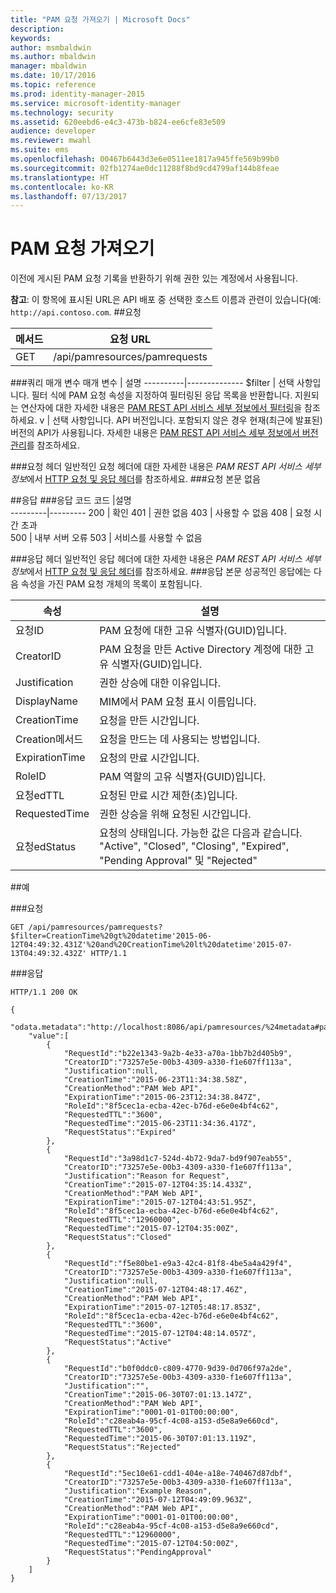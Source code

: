 ```yaml
---
title: "PAM 요청 가져오기 | Microsoft Docs"
description: 
keywords: 
author: msmbaldwin
ms.author: mbaldwin
manager: mbaldwin
ms.date: 10/17/2016
ms.topic: reference
ms.prod: identity-manager-2015
ms.service: microsoft-identity-manager
ms.technology: security
ms.assetid: 620eebd6-e4c3-473b-b824-ee6cfe83e509
audience: developer
ms.reviewer: mwahl
ms.suite: ems
ms.openlocfilehash: 00467b6443d3e6e0511ee1817a945ffe569b99b0
ms.sourcegitcommit: 02fb1274ae0dc11288f8bd9cd4799af144b8feae
ms.translationtype: HT
ms.contentlocale: ko-KR
ms.lasthandoff: 07/13/2017
---
```

# <a name="get-pam-requests"></a>PAM 요청 가져오기
이전에 게시된 PAM 요청 기록을 반환하기 위해 권한 있는 계정에서 사용됩니다.

**참고**: 이 항목에 표시된 URL은 API 배포 중 선택한 호스트 이름과 관련이 있습니다(예: `http://api.contoso.com`.
##<a name="request"></a>요청


메서드  |요청 URL  
---------|---------
GET     |/api/pamresources/pamrequests

###<a name="query-parameters"></a>쿼리 매개 변수
매개 변수 | 설명
----------|--------------
$filter | 선택 사항입니다. 필터 식에 PAM 요청 속성을 지정하여 필터링된 응답 목록을 반환합니다. 지원되는 연산자에 대한 자세한 내용은 [PAM REST API 서비스 세부 정보에서 필터링](privileged-access-management-rest-api-service-details.md#filtering)을 참조하세요.
v | 선택 사항입니다. API 버전입니다. 포함되지 않은 경우 현재(최근에 발표된) 버전의 API가 사용됩니다. 자세한 내용은 [PAM REST API 서비스 세부 정보에서 버전 관리](privileged-access-management-rest-api-service-details.md#versioning)를 참조하세요.

###<a name="request-headers"></a>요청 헤더
일반적인 요청 헤더에 대한 자세한 내용은 *PAM REST API 서비스 세부 정보*에서 [HTTP 요청 및 응답 헤더](privileged-access-management-rest-api-service-details.md#http-request-and-response-headers)를 참조하세요.
###<a name="request-body"></a>요청 본문
없음

##<a name="response"></a>응답
###<a name="response-codes"></a>응답 코드
코드  |설명  
---------|---------
200 | 확인
401 | 권한 없음
403 | 사용할 수 없음
408 | 요청 시간 초과   
500 | 내부 서버 오류
503 | 서비스를 사용할 수 없음

###<a name="response-headers"></a>응답 헤더
일반적인 응답 헤더에 대한 자세한 내용은 *PAM REST API 서비스 세부 정보*에서 [HTTP 요청 및 응답 헤더](privileged-access-management-rest-api-service-details.md#http-request-and-response-headers)를 참조하세요.
###<a name="response-body"></a>응답 본문
성공적인 응답에는 다음 속성을 가진 PAM 요청 개체의 목록이 포함됩니다.

속성 | 설명
--------|-------------
요청ID | PAM 요청에 대한 고유 식별자(GUID)입니다.
CreatorID | PAM 요청을 만든 Active Directory 계정에 대한 고유 식별자(GUID)입니다.
Justification | 권한 상승에 대한 이유입니다.
DisplayName | MIM에서 PAM 요청 표시 이름입니다.
CreationTime | 요청을 만든 시간입니다.
Creation메서드 | 요청을 만드는 데 사용되는 방법입니다.
ExpirationTime | 요청의 만료 시간입니다.
RoleID| PAM 역할의 고유 식별자(GUID)입니다.
요청edTTL | 요청된 만료 시간 제한(초)입니다.
RequestedTime | 권한 상승을 위해 요청된 시간입니다.
요청edStatus | 요청의 상태입니다. 가능한 값은 다음과 같습니다. "Active", "Closed", "Closing", "Expired", "Pending Approval" 및 "Rejected"

##<a name="example"></a>예

###<a name="request"></a>요청
```
GET /api/pamresources/pamrequests?$filter=CreationTime%20gt%20datetime'2015-06-12T04:49:32.431Z'%20and%20CreationTime%20lt%20datetime'2015-07-13T04:49:32.432Z' HTTP/1.1
```

###<a name="response"></a>응답
```
HTTP/1.1 200 OK

{
    "odata.metadata":"http://localhost:8086/api/pamresources/%24metadata#pamrequests",
    "value":[
        {
            "RequestId":"b22e1343-9a2b-4e33-a70a-1bb7b2d405b9",
            "CreatorID":"73257e5e-00b3-4309-a330-f1e607ff113a",
            "Justification":null,
            "CreationTime":"2015-06-23T11:34:38.58Z",
            "CreationMethod":"PAM Web API",
            "ExpirationTime":"2015-06-23T12:34:38.847Z",
            "RoleId":"8f5cec1a-ecba-42ec-b76d-e6e0e4bf4c62",
            "RequestedTTL":"3600",
            "RequestedTime":"2015-06-23T11:34:36.417Z",
            "RequestStatus":"Expired"
        },
        {
            "RequestId":"3a98d1c7-524d-4b72-9da7-bd9f907eab55",
            "CreatorID":"73257e5e-00b3-4309-a330-f1e607ff113a",
            "Justification":"Reason for Request",
            "CreationTime":"2015-07-12T04:35:14.433Z",
            "CreationMethod":"PAM Web API",
            "ExpirationTime":"2015-07-12T04:43:51.95Z",
            "RoleId":"8f5cec1a-ecba-42ec-b76d-e6e0e4bf4c62",
            "RequestedTTL":"12960000",
            "RequestedTime":"2015-07-12T04:35:00Z",
            "RequestStatus":"Closed"
        },
        {
            "RequestId":"f5e80be1-e9a3-42c4-81f8-4be5a4a429f4",
            "CreatorID":"73257e5e-00b3-4309-a330-f1e607ff113a",
            "Justification":null,
            "CreationTime":"2015-07-12T04:48:17.46Z",
            "CreationMethod":"PAM Web API",
            "ExpirationTime":"2015-07-12T05:48:17.853Z",
            "RoleId":"8f5cec1a-ecba-42ec-b76d-e6e0e4bf4c62",
            "RequestedTTL":"3600",
            "RequestedTime":"2015-07-12T04:48:14.057Z",
            "RequestStatus":"Active"
        },
        {
            "RequestId":"b0f0ddc0-c809-4770-9d39-0d706f97a2de",
            "CreatorID":"73257e5e-00b3-4309-a330-f1e607ff113a",
            "Justification":"",
            "CreationTime":"2015-06-30T07:01:13.147Z",
            "CreationMethod":"PAM Web API",
            "ExpirationTime":"0001-01-01T00:00:00",
            "RoleId":"c28eab4a-95cf-4c08-a153-d5e8a9e660cd",
            "RequestedTTL":"3600",
            "RequestedTime":"2015-06-30T07:01:13.119Z",
            "RequestStatus":"Rejected"
        },
        {
            "RequestId":"5ec10e61-cdd1-404e-a18e-740467d87dbf",
            "CreatorID":"73257e5e-00b3-4309-a330-f1e607ff113a",
            "Justification":"Example Reason",
            "CreationTime":"2015-07-12T04:49:09.963Z",
            "CreationMethod":"PAM Web API",
            "ExpirationTime":"0001-01-01T00:00:00",
            "RoleId":"c28eab4a-95cf-4c08-a153-d5e8a9e660cd",
            "RequestedTTL":"12960000",
            "RequestedTime":"2015-07-12T04:50:00Z",
            "RequestStatus":"PendingApproval"
        }
    ]
}
```       

